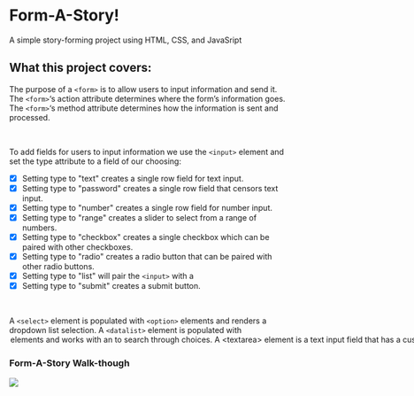 # Form-A-Story!

A simple story-forming project using HTML, CSS, and JavaSript

## What this project covers: 

The purpose of a ```<form>``` is to allow users to input information and send it. 
The ```<form>```‘s action attribute determines where the form’s information goes. The ```<form>```‘s method attribute determines how the information is sent and processed. 

<br>

To add fields for users to input information we use the ```<input>``` element and set the type attribute to a field of our choosing:

- [x] Setting type to "text" creates a single row field for text input.
- [x] Setting type to "password" creates a single row field that censors text input.
- [x] Setting type to "number" creates a single row field for number input.
- [x] Setting type to "range" creates a slider to select from a range of numbers.
- [x] Setting type to "checkbox" creates a single checkbox which can be paired with other checkboxes.
- [x] Setting type to "radio" creates a radio button that can be paired with other radio buttons.
- [x] Setting type to "list" will pair the ```<input>``` with a <datalist> element if the id of both are the same.
- [x] Setting type to "submit" creates a submit button.

<br>

A ```<select>``` element is populated with ```<option>``` elements and renders a dropdown list selection. 
A ```<datalist>``` element is populated with <option> elements and works with an <input> to search through choices. 
A ```<textarea>``` element is a text input field that has a customizable area. When a ```<form>``` is submitted, the name of the fields that accept input and the value of those fields are sent as name=value pairs. 
Using the ```<form>``` element in conjunction with the other elements listed above allows us to create sites that take into consideration the wants and needs of our users.

### Form-A-Story Walk-though

![](https://github.com/rvela042/HTML-Submission-Form/blob/master/Make-A-Story%20Form%20Gif.gif)


